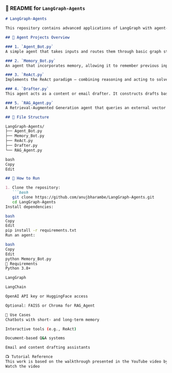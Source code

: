 ### 📗 **README for `LangGraph-Agents`**

```markdown
# LangGraph-Agents

This repository contains advanced applications of LangGraph with agent-based architectures. These agents use memory, tools, and LLMs to interact intelligently with tasks and adapt their behavior dynamically.

## 🧠 Agent Projects Overview

### 1. `Agent_Bot.py`
A simple agent that takes inputs and routes them through basic graph structures. Ideal for understanding the core agent abstraction.

### 2. `Memory_Bot.py`
An agent that incorporates memory, allowing it to remember previous inputs and context over multiple turns.

### 3. `ReAct.py`
Implements the ReAct paradigm — combining reasoning and acting to solve tasks interactively with environment feedback.

### 4. `Drafter.py`
This agent acts as a content or email drafter. It constructs drafts based on user inputs and context.

### 5. `RAG_Agent.py`
A Retrieval-Augmented Generation agent that queries an external vector database (or document store) to augment its answers with relevant content.

## 📁 File Structure

LangGraph-Agents/
├── Agent_Bot.py
├── Memory_Bot.py
├── ReAct.py
├── Drafter.py
└── RAG_Agent.py

bash
Copy
Edit

## 🚀 How to Run

1. Clone the repository:
   ```bash
   git clone https://github.com/anujbharambe/LangGraph-Agents.git
   cd LangGraph-Agents
Install dependencies:

bash
Copy
Edit
pip install -r requirements.txt
Run an agent:

bash
Copy
Edit
python Memory_Bot.py
🔧 Requirements
Python 3.8+

LangGraph

LangChain

OpenAI API key or HuggingFace access

Optional: FAISS or Chroma for RAG_Agent

🎯 Use Cases
Chatbots with short- and long-term memory

Interactive tools (e.g., ReAct)

Document-based Q&A systems

Email and content drafting assistants

📺 Tutorial Reference
This work is based on the walkthrough presented in the YouTube video by LangChain:
Watch the video



